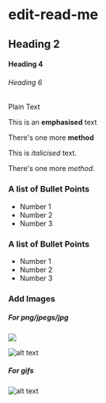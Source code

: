 # edit-read-me
## Heading 2

#### Heading 4

###### Heading 6

Plain Text

This is an **emphasised** text

There's one more __method__

This is _italicised_ text.

There's one more *method*.

### A list of Bullet Points
* Number 1
* Number 2
* Number 3

### A list of Bullet Points
- Number 1
- Number 2
- Number 3

### Add Images

##### For png/jpegs/jpg

<img src="https://imagenes.20minutos.es/files/image_640_360/uploads/imagenes/2023/09/07/nuevo-logotipo-de-android.jpeg">

![alt text](https://www.cnet.com/a/img/resize/efb6e9622f3de7b9b38d26099374125114e6a32e/hub/2023/09/05/d71be32e-75d3-4745-8c14-d6c0c38e14f5/screen-shot-2023-09-05-at-12-08-45-pm.png?auto=webp&fit=crop&height=675&width=1200)

##### For gifs
![alt text](https://imgflip.com/gif/8bkz5c)
